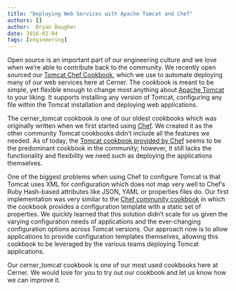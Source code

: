 ```yaml
---
title: "Deploying Web Services with Apache Tomcat and Chef"
authors: []
author:  Bryan Baugher
date: 2016-02-04
tags: [engineering]
---
```


Open source is an important part of our engineering culture and we love when we’re able to contribute back to the community. We recently open sourced our [Tomcat Chef Cookbook](https://github.com/cerner/cerner_tomcat), which we use to automate deploying many of our web services here at Cerner. The cookbook is meant to be simple, yet flexible enough to change most anything about [Apache Tomcat](http://tomcat.apache.org/) to your liking. It supports installing any version of Tomcat, configuring any file within the Tomcat installation and deploying web applications.

The cerner_tomcat cookbook is one of our oldest cookbooks which was originally written when we first started using [Chef](https://www.chef.io/). We created it as the other community Tomcat cookbooks didn’t include all the features we needed. As of today, the [Tomcat cookbook provided by Chef](https://github.com/chef-cookbooks/tomcat) seems to be the predominant cookbook in the community; however, it still lacks the functionality and flexibility we need such as deploying the applications themselves.

One of the biggest problems when using Chef to configure Tomcat is that Tomcat uses XML for configuration which does not map very well to Chef’s Ruby Hash-based attributes like JSON, YAML or properties files do. Our first implementation was very similar to the [Chef community cookbook](https://github.com/chef-cookbooks/tomcat/blob/v1.0.1/templates/default/server.xml.erb) in which the cookbook provides a configuration template with a static set of properties. We quickly learned that this solution didn’t scale for us given the varying configuration needs of applications and the ever-changing configuration options across Tomcat versions. Our approach now is to allow applications to provide configuration templates themselves, allowing this cookbook to be leveraged by the various teams deploying Tomcat applications.

Our cerner_tomcat cookbook is one of our most used cookbooks here at Cerner. We would love for you to try out our cookbook and let us know how we can improve it.
